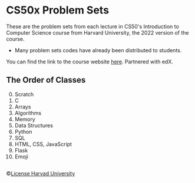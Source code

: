 # CS50x Problem Sets
These are the problem sets from each lecture in CS50's Introduction to Computer Science course from Harvard University, the 2022 version of the course.

- Many problem sets codes have already been distributed to students.

You can find the link to the course website <a href="https://www.edx.org/course/introduction-computer-science-harvardx-cs50x">here</a>.
Partnered with edX.

## The Order of Classes
0. Scratch
1. C
2. Arrays
3. Algorithms
4. Memory
5. Data Structures
6. Python
7. SQL
8. HTML, CSS, JavaScript
9. Flask
10. Emoji

## 

©<a href="https://creativecommons.org/licenses/by-nc-sa/4.0/legalcode">License Harvad University</a>
